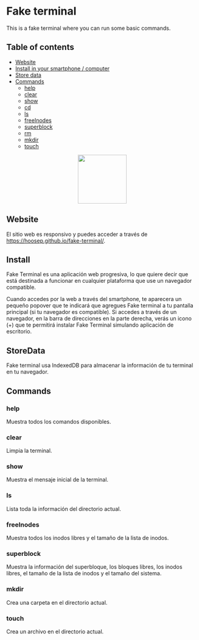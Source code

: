 # Fake terminal
This is a fake terminal where you can run some basic commands.

## Table of contents
* [Website](#website)
* [Install in your smartphone / computer](#install)
* [Store data](#StoreData)
* [Commands](#commands)
  * [help](#help)
  * [clear](#clear)
  * [show](#show)
  * [cd](#cd)
  * [ls](#ls)
  * [freeInodes](#freeInodes)
  * [superblock](#superblock)
  * [rm](#rm)
  * [mkdir](#mkdir)
  * [touch](#touch)


<p align="center">
  <img src="https://cdn4.iconfinder.com/data/icons/small-n-flat/24/terminal-512.png" width="128" height="128 /">
</p>

## Website
El sitio web es responsivo y puedes acceder a través de <https://hoosep.github.io/fake-terminal/>. 

## Install
Fake Terminal es una aplicación web progresiva, lo que quiere decir que está destinada a funcionar en cualquier plataforma que use un navegador compatible.

Cuando accedes por la web a través del smartphone, te aparecera un pequeño popover que te indicará que agregues Fake terminal a tu pantalla principal (si tu navegador es compatible).
Si accedes a través de un navegador, en la barra de direcciones en la parte derecha, verás un icono (+) que te permitirá instalar Fake Terminal simulando aplicación de escritorio.

## StoreData
Fake terminal usa IndexedDB para almacenar la información de tu terminal en tu navegador.

## Commands
### help
Muestra todos los comandos disponibles.
### clear
Limpia la terminal.
### show
Muestra el mensaje inicial de la terminal.
### ls
Lista toda la información del directorio actual.
### freeInodes
Muestra todos los inodos libres y el tamaño de la lista de inodos.
### superblock
Muestra la información del superbloque, los bloques libres, los inodos libres, el tamaño de la lista de inodos y el tamaño del sistema.
### mkdir
Crea una carpeta en el directorio actual.
### touch
Crea un archivo en el directorio actual.